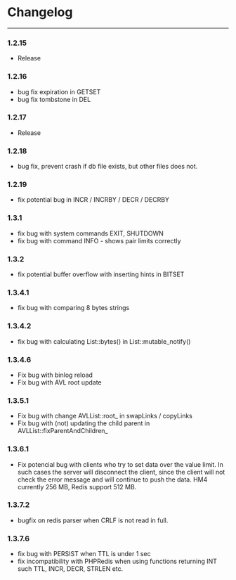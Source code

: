 Changelog
=========

---

### 1.2.15
-	Release

### 1.2.16

-	bug fix expiration in GETSET
-	bug fix tombstone in DEL

### 1.2.17

-	Release

### 1.2.18

-	bug fix, prevent crash if db file exists, but other files does not.

### 1.2.19

-	fix potential bug in INCR / INCRBY / DECR / DECRBY

### 1.3.1

-	fix bug with system commands EXIT, SHUTDOWN
-	fix bug with command INFO - shows pair limits correctly

### 1.3.2

-	fix potential buffer overflow with inserting hints in BITSET

### 1.3.4.1

-	fix bug with comparing 8 bytes strings

### 1.3.4.2

-	fix bug with calculating List::bytes() in List::mutable_notify()

### 1.3.4.6

-	Fix bug with binlog reload
-	Fix bug with AVL root update

### 1.3.5.1

-	Fix bug with change AVLList::root_ in swapLinks / copyLinks
-	Fix bug with (not) updating the child parent in AVLList::fixParentAndChildren_

### 1.3.6.1

-	Fix potencial bug with clients who try to set data over the value limit.
	In such cases the server will disconnect the client, since the client will not check the error message and will continue to push the data.
	HM4 currently 256 MB, Redis support 512 MB.

### 1.3.7.2

-	bugfix on redis parser when CRLF is not read in full.

### 1.3.7.6
-	fix bug with PERSIST when TTL is under 1 sec
-	fix incompatibility with PHPRedis when using functions returning INT such TTL, INCR, DECR, STRLEN etc.

